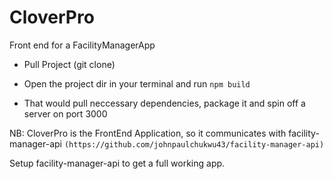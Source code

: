 # CloverPro
Front end for a FacilityManagerApp 

- Pull Project (git clone)

- Open the project dir in your terminal and run `npm build`

- That would pull neccessary dependencies, package it and spin off a server on port 3000

NB: CloverPro is the FrontEnd Application, so it communicates with facility-manager-api `(https://github.com/johnpaulchukwu43/facility-manager-api)`

Setup facility-manager-api to get a full working app.
